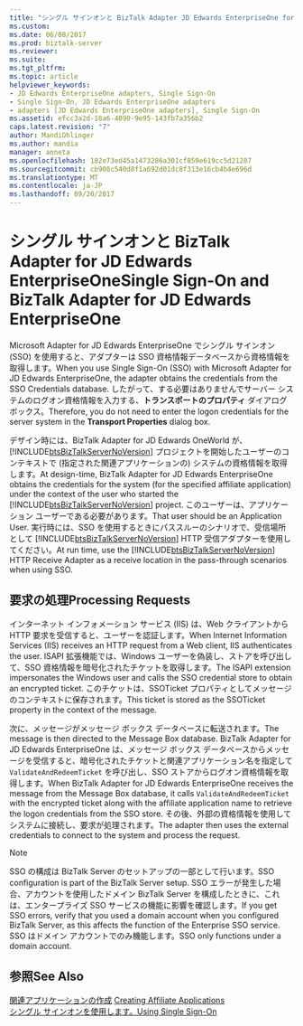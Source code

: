 ```yaml
---
title: "シングル サインオンと BizTalk Adapter JD Edwards EnterpriseOne for |Microsoft ドキュメント"
ms.custom: 
ms.date: 06/08/2017
ms.prod: biztalk-server
ms.reviewer: 
ms.suite: 
ms.tgt_pltfrm: 
ms.topic: article
helpviewer_keywords:
- JD Edwards EnterpriseOne adapters, Single Sign-On
- Single Sign-On, JD Edwards EnterpriseOne adapters
- adapters [JD Edwards EnterpriseOne adapters], Single Sign-On
ms.assetid: efcc3a2d-18a6-4090-9e95-143fb7a356b2
caps.latest.revision: "7"
author: MandiOhlinger
ms.author: mandia
manager: anneta
ms.openlocfilehash: 182e73ed45a1473286a301cf859e619cc5d21287
ms.sourcegitcommit: cb908c540d8f1a692d01dc8f313e16cb4b4e696d
ms.translationtype: MT
ms.contentlocale: ja-JP
ms.lasthandoff: 09/20/2017
---
```

# <a name="single-sign-on-and-biztalk-adapter-for-jd-edwards-enterpriseone"></a><span data-ttu-id="9b8c9-102">シングル サインオンと BizTalk Adapter for JD Edwards EnterpriseOne</span><span class="sxs-lookup"><span data-stu-id="9b8c9-102">Single Sign-On and BizTalk Adapter for JD Edwards EnterpriseOne</span></span>
<span data-ttu-id="9b8c9-103">Microsoft Adapter for JD Edwards EnterpriseOne でシングル サインオン (SSO) を使用すると、アダプターは SSO 資格情報データベースから資格情報を取得します。</span><span class="sxs-lookup"><span data-stu-id="9b8c9-103">When you use Single Sign-On (SSO) with Microsoft   Adapter for JD Edwards EnterpriseOne, the adapter obtains the credentials from the SSO Credentials database.</span></span> <span data-ttu-id="9b8c9-104">したがって、する必要はありませんでサーバー システムのログオン資格情報を入力する、**トランスポートのプロパティ** ダイアログ ボックス。</span><span class="sxs-lookup"><span data-stu-id="9b8c9-104">Therefore, you do not need to enter the logon credentials for the server system in the **Transport Properties** dialog box.</span></span>  
  
 <span data-ttu-id="9b8c9-105">デザイン時には、BizTalk Adapter for JD Edwards OneWorld が、[!INCLUDE[btsBizTalkServerNoVersion](../includes/btsbiztalkservernoversion-md.md)] プロジェクトを開始したユーザーのコンテキストで (指定された関連アプリケーションの) システムの資格情報を取得します。</span><span class="sxs-lookup"><span data-stu-id="9b8c9-105">At design-time, BizTalk Adapter for JD Edwards EnterpriseOne obtains the credentials for the system (for the specified affiliate application) under the context of the user who started the [!INCLUDE[btsBizTalkServerNoVersion](../includes/btsbiztalkservernoversion-md.md)] project.</span></span> <span data-ttu-id="9b8c9-106">このユーザーは、アプリケーション ユーザーである必要があります。</span><span class="sxs-lookup"><span data-stu-id="9b8c9-106">That user should be an Application User.</span></span> <span data-ttu-id="9b8c9-107">実行時には、SSO を使用するときにパススルーのシナリオで、受信場所として [!INCLUDE[btsBizTalkServerNoVersion](../includes/btsbiztalkservernoversion-md.md)] HTTP 受信アダプターを使用してください。</span><span class="sxs-lookup"><span data-stu-id="9b8c9-107">At run time, use the [!INCLUDE[btsBizTalkServerNoVersion](../includes/btsbiztalkservernoversion-md.md)] HTTP Receive Adapter as a receive location in the pass-through scenarios when using SSO.</span></span>  
  
## <a name="processing-requests"></a><span data-ttu-id="9b8c9-108">要求の処理</span><span class="sxs-lookup"><span data-stu-id="9b8c9-108">Processing Requests</span></span>  
 <span data-ttu-id="9b8c9-109">インターネット インフォメーション サービス (IIS) は、Web クライアントから HTTP 要求を受信すると、ユーザーを認証します。</span><span class="sxs-lookup"><span data-stu-id="9b8c9-109">When Internet Information Services (IIS) receives an HTTP request from a Web client, IIS authenticates the user.</span></span> <span data-ttu-id="9b8c9-110">ISAPI 拡張機能では、Windows ユーザーを偽装し、ストアを呼び出して、SSO 資格情報を暗号化されたチケットを取得します。</span><span class="sxs-lookup"><span data-stu-id="9b8c9-110">The ISAPI extension impersonates the Windows user and calls the SSO credential store to obtain an encrypted ticket.</span></span> <span data-ttu-id="9b8c9-111">このチケットは、SSOTicket プロパティとしてメッセージのコンテキストに保存されます。</span><span class="sxs-lookup"><span data-stu-id="9b8c9-111">This ticket is stored as the SSOTicket property in the context of the message.</span></span>  
  
 <span data-ttu-id="9b8c9-112">次に、メッセージがメッセージ ボックス データベースに転送されます。</span><span class="sxs-lookup"><span data-stu-id="9b8c9-112">The message is then directed to the Message Box database.</span></span> <span data-ttu-id="9b8c9-113">BizTalk Adapter for JD Edwards EnterpriseOne は、メッセージ ボックス データベースからメッセージを受信すると、暗号化されたチケットと関連アプリケーション名を指定して `ValidateAndRedeemTicket` を呼び出し、SSO ストアからログオン資格情報を取得します。</span><span class="sxs-lookup"><span data-stu-id="9b8c9-113">When BizTalk Adapter for JD Edwards EnterpriseOne receives the message from the Message Box database, it calls `ValidateAndRedeemTicket` with the encrypted ticket along with the affiliate application name to retrieve the logon credentials from the SSO store.</span></span> <span data-ttu-id="9b8c9-114">その後、外部の資格情報を使用してシステムに接続し、要求が処理されます。</span><span class="sxs-lookup"><span data-stu-id="9b8c9-114">The adapter then uses the external credentials to connect to the system and process the request.</span></span>  
  
> [!NOTE]
>  <span data-ttu-id="9b8c9-115">SSO の構成は BizTalk Server のセットアップの一部として行います。</span><span class="sxs-lookup"><span data-stu-id="9b8c9-115">SSO configuration is part of the BizTalk Server setup.</span></span> <span data-ttu-id="9b8c9-116">SSO エラーが発生した場合、アカウントを使用したドメイン BizTalk Server を構成したときに、これは、エンタープライズ SSO サービスの機能に影響を確認します。</span><span class="sxs-lookup"><span data-stu-id="9b8c9-116">If you get SSO errors, verify that you used a domain account when you configured BizTalk Server, as this affects the function of the Enterprise SSO service.</span></span> <span data-ttu-id="9b8c9-117">SSO はドメイン アカウントでのみ機能します。</span><span class="sxs-lookup"><span data-stu-id="9b8c9-117">SSO only functions under a domain account.</span></span>  
  
## <a name="see-also"></a><span data-ttu-id="9b8c9-118">参照</span><span class="sxs-lookup"><span data-stu-id="9b8c9-118">See Also</span></span>  
 <span data-ttu-id="9b8c9-119">[関連アプリケーションの作成](../core/creating-affiliate-applications4.md) </span><span class="sxs-lookup"><span data-stu-id="9b8c9-119">[Creating Affiliate Applications](../core/creating-affiliate-applications4.md) </span></span>  
 [<span data-ttu-id="9b8c9-120">シングル サインオンを使用します。</span><span class="sxs-lookup"><span data-stu-id="9b8c9-120">Using Single Sign-On</span></span>](../core/using-single-sign-on1.md)
